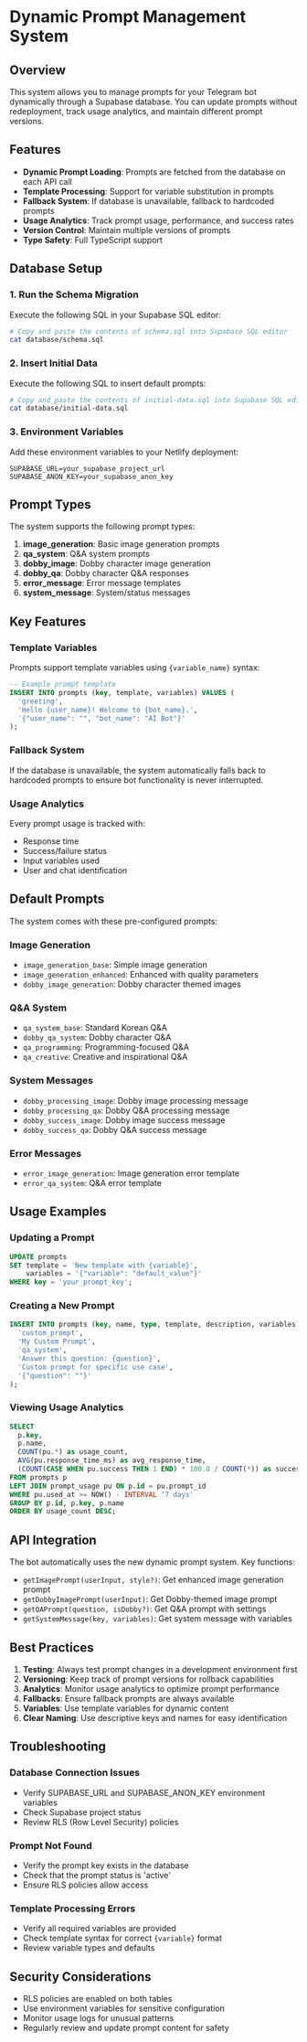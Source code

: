 # Dynamic Prompt Management System

## Overview

This system allows you to manage prompts for your Telegram bot dynamically through a Supabase database. You can update prompts without redeployment, track usage analytics, and maintain different prompt versions.

## Features

- **Dynamic Prompt Loading**: Prompts are fetched from the database on each API call
- **Template Processing**: Support for variable substitution in prompts
- **Fallback System**: If database is unavailable, fallback to hardcoded prompts
- **Usage Analytics**: Track prompt usage, performance, and success rates
- **Version Control**: Maintain multiple versions of prompts
- **Type Safety**: Full TypeScript support

## Database Setup

### 1. Run the Schema Migration

Execute the following SQL in your Supabase SQL editor:

```bash
# Copy and paste the contents of schema.sql into Supabase SQL editor
cat database/schema.sql
```

### 2. Insert Initial Data

Execute the following SQL to insert default prompts:

```bash
# Copy and paste the contents of initial-data.sql into Supabase SQL editor
cat database/initial-data.sql
```

### 3. Environment Variables

Add these environment variables to your Netlify deployment:

```env
SUPABASE_URL=your_supabase_project_url
SUPABASE_ANON_KEY=your_supabase_anon_key
```

## Prompt Types

The system supports the following prompt types:

1. **image_generation**: Basic image generation prompts
2. **qa_system**: Q&A system prompts 
3. **dobby_image**: Dobby character image generation
4. **dobby_qa**: Dobby character Q&A responses
5. **error_message**: Error message templates
6. **system_message**: System/status messages

## Key Features

### Template Variables

Prompts support template variables using `{variable_name}` syntax:

```sql
-- Example prompt template
INSERT INTO prompts (key, template, variables) VALUES (
  'greeting',
  'Hello {user_name}! Welcome to {bot_name}.',
  '{"user_name": "", "bot_name": "AI Bot"}'
);
```

### Fallback System

If the database is unavailable, the system automatically falls back to hardcoded prompts to ensure bot functionality is never interrupted.

### Usage Analytics

Every prompt usage is tracked with:
- Response time
- Success/failure status
- Input variables used
- User and chat identification

## Default Prompts

The system comes with these pre-configured prompts:

### Image Generation
- `image_generation_base`: Simple image generation
- `image_generation_enhanced`: Enhanced with quality parameters
- `dobby_image_generation`: Dobby character themed images

### Q&A System
- `qa_system_base`: Standard Korean Q&A
- `dobby_qa_system`: Dobby character Q&A
- `qa_programming`: Programming-focused Q&A
- `qa_creative`: Creative and inspirational Q&A

### System Messages
- `dobby_processing_image`: Dobby image processing message
- `dobby_processing_qa`: Dobby Q&A processing message
- `dobby_success_image`: Dobby image success message
- `dobby_success_qa`: Dobby Q&A success message

### Error Messages
- `error_image_generation`: Image generation error template
- `error_qa_system`: Q&A error template

## Usage Examples

### Updating a Prompt

```sql
UPDATE prompts 
SET template = 'New template with {variable}', 
    variables = '{"variable": "default_value"}'
WHERE key = 'your_prompt_key';
```

### Creating a New Prompt

```sql
INSERT INTO prompts (key, name, type, template, description, variables) VALUES (
  'custom_prompt',
  'My Custom Prompt',
  'qa_system',
  'Answer this question: {question}',
  'Custom prompt for specific use case',
  '{"question": ""}'
);
```

### Viewing Usage Analytics

```sql
SELECT 
  p.key,
  p.name,
  COUNT(pu.*) as usage_count,
  AVG(pu.response_time_ms) as avg_response_time,
  (COUNT(CASE WHEN pu.success THEN 1 END) * 100.0 / COUNT(*)) as success_rate
FROM prompts p
LEFT JOIN prompt_usage pu ON p.id = pu.prompt_id
WHERE pu.used_at >= NOW() - INTERVAL '7 days'
GROUP BY p.id, p.key, p.name
ORDER BY usage_count DESC;
```

## API Integration

The bot automatically uses the new dynamic prompt system. Key functions:

- `getImagePrompt(userInput, style?)`: Get enhanced image generation prompt
- `getDobbyImagePrompt(userInput)`: Get Dobby-themed image prompt
- `getQAPrompt(question, isDobby?)`: Get Q&A prompt with settings
- `getSystemMessage(key, variables)`: Get system message with variables

## Best Practices

1. **Testing**: Always test prompt changes in a development environment first
2. **Versioning**: Keep track of prompt versions for rollback capabilities
3. **Analytics**: Monitor usage analytics to optimize prompt performance
4. **Fallbacks**: Ensure fallback prompts are always available
5. **Variables**: Use template variables for dynamic content
6. **Clear Naming**: Use descriptive keys and names for easy identification

## Troubleshooting

### Database Connection Issues
- Verify SUPABASE_URL and SUPABASE_ANON_KEY environment variables
- Check Supabase project status
- Review RLS (Row Level Security) policies

### Prompt Not Found
- Verify the prompt key exists in the database
- Check that the prompt status is 'active'
- Ensure RLS policies allow access

### Template Processing Errors
- Verify all required variables are provided
- Check template syntax for correct `{variable}` format
- Review variable types and defaults

## Security Considerations

- RLS policies are enabled on both tables
- Use environment variables for sensitive configuration
- Monitor usage logs for unusual patterns
- Regularly review and update prompt content for safety